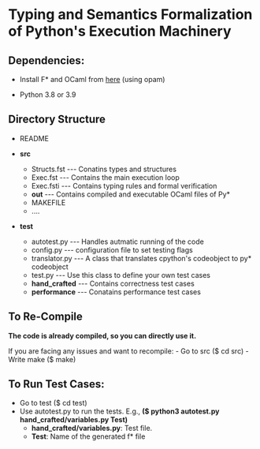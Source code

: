 # Typing and Semantics Formalization of Python's Execution Machinery

  

## Dependencies:

- Install F* and OCaml from [here](https://github.com/FStarLang/FStar/blob/master/INSTALL.md) (using opam)

- Python 3.8 or 3.9

## Directory Structure

- README
- **src**
	- Structs.fst  --- Conatins types and structures
	- Exec.fst	  --- Contains the main execution loop 
	- Exec.fsti	  --- Contains typing rules and formal verification 
	- **out**		  --- Contains compiled and executable OCaml files of Py*
	- MAKEFILE
	-  ....
	
- **test**
	- autotest.py	--- Handles autmatic running of the code
	- config.py 		--- configuration file to set testing flags
	- translator.py		--- A class that translates cpython's codeobject to py* codeobject
	- test.py			--- Use this class to define your own test cases 
	- **hand_crafted** --- Contains correctness test cases
	- **performance** --- Conatains performance test cases
  

## To Re-Compile
**The code is already compiled, so you can directly use it.**  

If you are facing any issues and want to recompile:
	- Go to src ($ cd src)
	- Write make ($ make)

## To Run Test Cases:

- Go to test ($ cd test)
- Use autotest.py to run the tests. E.g., **($ python3 autotest.py hand_crafted/variables.py Test)**
	-  **hand_crafted/variables.py**: Test file.
	-  **Test**: Name of the generated f* file
